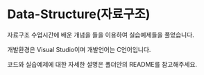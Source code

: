 # Data-Structure(자료구조)

자료구조 수업시간에 배운 개념을 들을 이용하여 실습예제들을 풀었습니다.

개발환경은 Visual Studio이며 개발언어는 C언어입니다.

코드와 실습예제에 대한 자세한 설명은 폴더안의 README를 참고해주세요.
